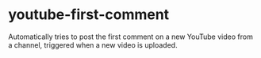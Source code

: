 # youtube-first-comment
Automatically tries to post the first comment on a new YouTube video from a channel, triggered when a new video is uploaded.
